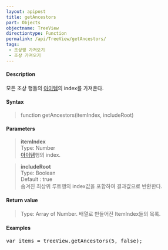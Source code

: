 ```yaml
---
layout: apipost
title: getAncestors
part: Objects
objectname: TreeView
directiontype: Function
permalink: /api/TreeView/getAncestors/
tags:
 - 조상행 가져오기
 - 조상 가져오기
---
```



#### Description

 모든 조상 행들의 [아이템](/api/features/Grid%20Item/)의 index를 가져온다.

#### Syntax

> function getAncestors(itemIndex, includeRoot)  

#### Parameters

> **itemIndex**  
> Type: Number   
> [아이템](/api/features/Grid%20Item/)행의 index.

> **includeRoot**  
> Type: Boolean    
> Default : true  
> 숨겨진 최상위 루트행의 index값을 포함하여 결과값으로 반환한다.  

#### Return value

> Type: Array of Number.
> 배열로 만들어진 ItemIndex들의 목록.

#### Examples 

<pre class="prettyprint">
var items = treeView.getAncestors(5, false);  
</pre>

